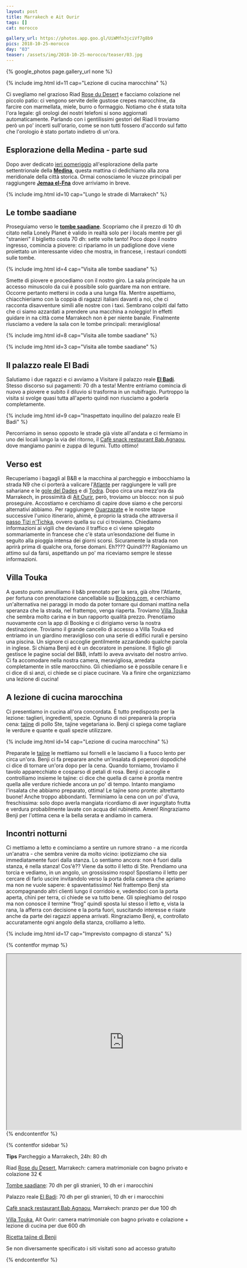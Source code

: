 ```yaml
---
layout: post
title: Marrakech e Ait Ourir
tags: []
cat: morocco

gallery_url: https://photos.app.goo.gl/UiWMfn3jciVf7g8b9
pics: 2018-10-25-morocco
day: "03"
teaser: /assets/img/2018-10-25-morocco/teaser/03.jpg
---
```


{% google_photos page.gallery_url none %}

{% include img.html id=11 cap="Lezione di cucina marocchina" %}

Ci svegliamo nel grazioso Riad [Rose du Desert](https://www.tripadvisor.fr/Hotel_Review-g293734-d2618100-Reviews-Riad_La_Rose_Du_Desert-Marrakech_Marrakech_Safi.html) e facciamo colazione nel piccolo patio: ci vengono servite delle gustose crepes marocchine, da farcire con marmellata, miele, burro o formaggio. Notiamo che é stata tolta l'ora legale: gli orologi dei nostri telefoni si sono aggiornati automaticamente. Parlando con i gentilissimi gestori del Riad li troviamo però un po' incerti sull'orario, come se non tutti fossero d'accordo sul fatto che l'orologio è stato portato indietro di un'ora. 

## Esplorazione della Medina - parte sud

Dopo aver dedicato [ieri pomeriggio](https://www.van42.com/2018/10/27/morocco_02-essaouira.html) all'esplorazione della parte settentrionale della [**Medina**](https://it.wikipedia.org/wiki/Marrakech), questa mattina ci dedichiamo alla zona meridionale della città storica. Ormai conosciamo le viuzze principali per raggiungere [**Jemaa el-Fna**](https://ich.unesco.org/en/RL/cultural-space-of-jemaa-el-fna-square-00014) dove arriviamo in breve.

{% include img.html id=10 cap="Lungo le strade di Marrakech" %}

## Le tombe saadiane

Proseguiamo verso le [**tombe saadiane**](https://saadiantombs.com/). Scopriamo che il prezzo di 10 dh citato nella Lonely Planet è valido in realtà solo per i locals mentre per gli "stranieri" il biglietto costa 70 dh: sette volte tanto! Poco dopo il nostro ingresso, comincia a piovere: ci ripariamo in un padiglione dove viene proiettato un interessante video che mostra, in francese, i restauri condotti sulle tombe. 

{% include img.html id=4 cap="Visita alle tombe saadiane" %}

Smette di piovere e procediamo con il nostro giro. La sala principale ha un accesso minuscolo da cui è possibile solo guardare ma non entrare. Occorre pertanto mettersi in coda a una lunga fila. Mentre aspettiamo, chiacchieriamo con la coppia di ragazzi italiani davanti a noi, che ci racconta disavventure simili alle nostre con i taxi. Sembrano colpiti dal fatto che ci siamo azzardati a prendere una macchina a noleggio! In effetti guidare in na città come Marrakech non è per niente banale. Finalmente riusciamo a vedere la sala con le tombe principali: meravigliosa!

{% include img.html id=8 cap="Visita alle tombe saadiane" %}

{% include img.html id=3 cap="Visita alle tombe saadiane" %}

## Il palazzo reale El Badi

Salutiamo i due ragazzi e ci avviamo a Visitare il palazzo reale [**El Badi**](https://badipalace.com/). Stesso discorso sui pagamenti: 70 dh a testa! Mentre entriamo comincia di nuovo a piovere e subito il diluvio si trasforma in un nubifragio. Purtroppo la visita si svolge quasi tutta all'aperto quindi non riusciamo a goderla completamente.

{% include img.html id=9 cap="Inaspettato inquilino del palazzo reale El Badi" %}

Percorriamo in senso opposto le strade già viste all'andata e ci fermiamo in uno dei locali lungo la via del ritorno, il [Cafè snack restaurant Bab Agnaou](https://www.tripadvisor.com/Restaurant_Review-g293734-d7686682-Reviews-Cafe_Restaurant_Bab_Agnaou-Marrakech_Marrakech_Safi.html), dove mangiamo panini e zuppa di legumi. Tutto ottimo!

## Verso est

Recuperiamo i bagagli al B&B e la macchina al parcheggio e imbocchiamo la strada N9 che ci porterà a valicare l'[Atlante](https://it.wikipedia.org/wiki/Atlante_(catena_montuosa)) per raggiungere le valli pre sahariane e le [gole del Dades](https://it.wikipedia.org/wiki/Gole_di_Dades) e di [Todra](https://it.wikipedia.org/wiki/Gole_di_Todra). Dopo circa una mezz'ora da Marrakech, in prossimità di [Ait Ourir](https://en.wikipedia.org/wiki/Ait_Ourir), però, troviamo un blocco: non si può proseguire. Accostiamo e cerchiamo di capire dove siamo e che percorsi alternativi abbiamo. Per raggiungere [Ouarzazate](https://it.wikipedia.org/wiki/Ouarzazate) e le nostre tappe successive l'unico itinerario, ahimè, è proprio la strada che attraversa il [passo Tizi n'Tichka](https://it.wikipedia.org/wiki/Tizi_n%27Tichka), ovvero quella su cui ci troviamo. Chiediamo informazioni ai vigili che deviano il traffico e ci viene spiegato sommariamente in francese che c'è stata un’esondazione del fiume in seguito alla pioggia intensa dei giorni scorsi. Sicuramente la strada non aprirà prima di qualche ora, forse domani. Eh???? Quindi??? Ragioniamo un attimo sul da farsi, aspettando un po' ma riceviamo sempre le stesse informazioni.

## Villa Touka

A questo punto annulliamo il b&b prenotato per la sera, già oltre l'Atlante, per fortuna con prenotazione cancellabile su [Booking.com](https://www.booking.com/), e cerchiamo un'alternativa nei paraggi in modo da poter tornare qui domani mattina nella speranza che la strada, nel frattempo, venga riaperta. Troviamo [Villa Touka](https://villatouka.allhotelsmorocco.com/en/) che sembra molto carina e in bun rapporto qualità prezzo. Prenotiamo nuovamente con la app di Booking e ci dirigiamo verso la nostra destinazione. Troviamo il grande cancello di accesso a Villa Touka ed entriamo in un giardino meraviglioso con una serie di edifici rurali e persino una piscina. Un signore ci accoglie gentilmente azzardando qualche parola in inglese. Si chiama Benji ed è un decoratore in pensione. Il figlio gli gestisce le pagine social del B&B, infatti lo aveva avvisato del nostro arrivo. Ci fa accomodare nella nostra camera, meravigliosa, arredata completamente in stile marocchino. Gli chiediamo se è possibile cenare lì e ci dice di sì anzi, ci chiede se ci piace cucinare. Va a finire che organizziamo una lezione di cucina!

## A lezione di cucina marocchina

Ci presentiamo in cucina all'ora concordata. È tutto predisposto per la lezione: taglieri, ingredienti, spezie. Ognuno di noi preparerà la propria cena: [tajine](https://it.wikipedia.org/wiki/Tajine) di pollo Ste, tajine vegetariana io. Benji ci spiega come tagliare le verdure e quante e quali spezie utilizzare. 

{% include img.html id=14 cap="Lezione di cucina marocchina" %}

Preparate le [tajine](https://www.recipefy.com/it/tajine-marocchina-di-carne-e-verdure/ricette/342503) le mettiamo sui fornelli e le lasciamo lì a fuoco lento per circa un'ora. Benji ci fa preparare anche un'insalata di peperoni dopodiché ci dice di tornare un'ora dopo per la cena. Quando torniamo, troviamo il tavolo apparecchiato e cosparso di petali di rosa. Benji ci accoglie e controlliamo insieme le tajine: ci dice che quella di carne è pronta mentre quella alle verdure richiede ancora un po' di tempo. Intanto mangiamo l'insalata che abbiamo preparato, ottima! Le tajine sono pronte: altrettanto buone! Anche troppo abbondanti. Terminiamo la cena con un po' d'uva, freschissima: solo dopo averla mangiata ricordiamo di aver ingurgitato frutta e verdura probabilmente lavate con acqua del rubinetto. Amen! Ringraziamo Benji per l'ottima cena e la bella serata e andiamo in camera.

## Incontri notturni

Ci mettiamo a letto e cominciamo a sentire un rumore strano - a me ricorda un'anatra - che sembra venire da molto vicino: ipotizziamo che sia immediatamente fuori dalla stanza. Lo sentiamo ancora: non è fuori dalla stanza, é nella stanza! Cos'è?? Viene da sotto il letto di Ste. Prendiamo una torcia e vediamo, in un angolo, un grossissimo rospo! Spostiamo il letto per cercare di farlo uscire invitandolo verso la porta della camera che apriamo ma non ne vuole sapere: è spaventatissimo! Nel frattempo Benji sta accompagnando altri clienti lungo il corridoio e, vedendoci con la porta aperta, chini per terra, ci chiede se va tutto bene. Gli spieghiamo del rospo ma non conosce il termine “frog” quindi sposta lui stesso il letto e, vista la rana, la afferra con decisione e la porta fuori, suscitando interesse e risate anche da parte dei ragazzi appena arrivati. Ringraziamo Benji, e, controllato accuratamente ogni angolo della stanza, crolliamo a letto.

{% include img.html id=17 cap="Imprevisto compagno di stanza" %}


{% contentfor mymap %}
<iframe src="https://www.google.com/maps/d/embed?mid=1Oq8ujaNzgZyBiIh8YzDd2MyT5tRAFK11&ehbc=2E312F" width="640" height="480"></iframe>
{% endcontentfor %}

{% contentfor sidebar %}

**Tips**
Parcheggio a Marrakech, 24h: 80 dh

Riad [Rose du Desert](https://www.tripadvisor.fr/Hotel_Review-g293734-d2618100-Reviews-Riad_La_Rose_Du_Desert-Marrakech_Marrakech_Safi.html), Marrakech: camera matrimoniale con bagno privato e colazione 32 €

[Tombe saadiane](https://saadiantombs.com/): 70 dh per gli stranieri, 10 dh er i marocchini

Palazzo reale [El Badi](https://badipalace.com/): 70 dh per gli stranieri, 10 dh er i marocchini

[Cafè snack restaurant Bab Agnaou](https://www.tripadvisor.com/Restaurant_Review-g293734-d7686682-Reviews-Cafe_Restaurant_Bab_Agnaou-Marrakech_Marrakech_Safi.html), Marrakech: pranzo per due 100 dh

[Villa Touka](https://villatouka.allhotelsmorocco.com/en/), Ait Ourir: camera matrimoniale con bagno privato e colazione + lezione di cucina per due 600 dh

[Ricetta tajine di Benji](https://www.recipefy.com/it/tajine-marocchina-di-carne-e-verdure/ricette/342503)

Se non diversamente specificato i siti visitati sono ad accesso gratuito

{% endcontentfor %}